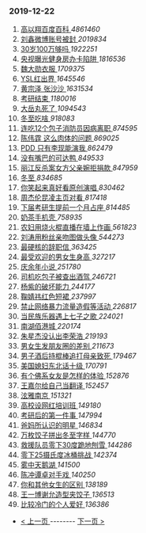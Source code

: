 ### 2019-12-22 
1. [ 高以翔百度百科 ](https://s.weibo.com/weibo?q=%E9%AB%98%E4%BB%A5%E7%BF%94%E7%99%BE%E5%BA%A6%E7%99%BE%E7%A7%91&Refer=top) *4861460*
1. [ 刘鑫微博账号被封 ](https://s.weibo.com/weibo?q=%23%E5%88%98%E9%91%AB%E5%BE%AE%E5%8D%9A%E8%B4%A6%E5%8F%B7%E8%A2%AB%E5%B0%81%23&Refer=top) *2019834*
1. [ 30岁100万够吗 ](https://s.weibo.com/weibo?q=%2330%E5%B2%81100%E4%B8%87%E5%A4%9F%E5%90%97%23&topic_ad=1&Refer=top) *1922251*
1. [ 央视曝光健身房办卡陷阱 ](https://s.weibo.com/weibo?q=%23%E5%A4%AE%E8%A7%86%E6%9B%9D%E5%85%89%E5%81%A5%E8%BA%AB%E6%88%BF%E5%8A%9E%E5%8D%A1%E9%99%B7%E9%98%B1%23&Refer=top) *1816536*
1. [ 魏大勋衣服 ](https://s.weibo.com/weibo?q=%23%E9%AD%8F%E5%A4%A7%E5%8B%8B%E8%A1%A3%E6%9C%8D%23&Refer=top) *1709375*
1. [ YSL红出界 ](https://s.weibo.com/weibo?q=%23YSL%E7%BA%A2%E5%87%BA%E7%95%8C%23&topic_ad=1&Refer=top) *1645546*
1. [ 黄宗泽 张沙沙 ](https://s.weibo.com/weibo?q=%E9%BB%84%E5%AE%97%E6%B3%BD%20%E5%BC%A0%E6%B2%99%E6%B2%99&Refer=top) *1631534*
1. [ 考研结束 ](https://s.weibo.com/weibo?q=%23%E8%80%83%E7%A0%94%E7%BB%93%E6%9D%9F%23&Refer=top) *1180016*
1. [ 大岳丸死了 ](https://s.weibo.com/weibo?q=%23%E5%A4%A7%E5%B2%B3%E4%B8%B8%E6%AD%BB%E4%BA%86%23&Refer=top) *1094543*
1. [ 冬至吃啥 ](https://s.weibo.com/weibo?q=%23%E5%86%AC%E8%87%B3%E5%90%83%E5%95%A5%23&Refer=top) *918083*
1. [ 连吃12个包子消防员因病离职 ](https://s.weibo.com/weibo?q=%23%E8%BF%9E%E5%90%8312%E4%B8%AA%E5%8C%85%E5%AD%90%E6%B6%88%E9%98%B2%E5%91%98%E5%9B%A0%E7%97%85%E7%A6%BB%E8%81%8C%23&Refer=top) *874595*
1. [ 陈伟霆 这么肉体的问题 ](https://s.weibo.com/weibo?q=%E9%99%88%E4%BC%9F%E9%9C%86%20%E8%BF%99%E4%B9%88%E8%82%89%E4%BD%93%E7%9A%84%E9%97%AE%E9%A2%98&Refer=top) *869025*
1. [ PDD 只有李现能演我 ](https://s.weibo.com/weibo?q=PDD%20%E5%8F%AA%E6%9C%89%E6%9D%8E%E7%8E%B0%E8%83%BD%E6%BC%94%E6%88%91&Refer=top) *862479*
1. [ 没有嘴巴的可达鸭 ](https://s.weibo.com/weibo?q=%23%E6%B2%A1%E6%9C%89%E5%98%B4%E5%B7%B4%E7%9A%84%E5%8F%AF%E8%BE%BE%E9%B8%AD%23&Refer=top) *849533*
1. [ 丽江反杀案女方父亲婉拒捐款 ](https://s.weibo.com/weibo?q=%23%E4%B8%BD%E6%B1%9F%E5%8F%8D%E6%9D%80%E6%A1%88%E5%A5%B3%E6%96%B9%E7%88%B6%E4%BA%B2%E5%A9%89%E6%8B%92%E6%8D%90%E6%AC%BE%23&Refer=top) *847959*
1. [ 冬至 ](https://s.weibo.com/weibo?q=%23%E5%86%AC%E8%87%B3%23&Refer=top) *834685*
1. [ 你笑起来真好看原创演唱 ](https://s.weibo.com/weibo?q=%23%E4%BD%A0%E7%AC%91%E8%B5%B7%E6%9D%A5%E7%9C%9F%E5%A5%BD%E7%9C%8B%E5%8E%9F%E5%88%9B%E6%BC%94%E5%94%B1%23&Refer=top) *830462*
1. [ 周杰伦昆凌主页对看 ](https://s.weibo.com/weibo?q=%23%E5%91%A8%E6%9D%B0%E4%BC%A6%E6%98%86%E5%87%8C%E4%B8%BB%E9%A1%B5%E5%AF%B9%E7%9C%8B%23&Refer=top) *817418*
1. [ 下届考研生提前一个月占座 ](https://s.weibo.com/weibo?q=%23%E4%B8%8B%E5%B1%8A%E8%80%83%E7%A0%94%E7%94%9F%E6%8F%90%E5%89%8D%E4%B8%80%E4%B8%AA%E6%9C%88%E5%8D%A0%E5%BA%A7%23&Refer=top) *814485*
1. [ 奶茶手机壳 ](https://s.weibo.com/weibo?q=%23%E5%A5%B6%E8%8C%B6%E6%89%8B%E6%9C%BA%E5%A3%B3%23&Refer=top) *758935*
1. [ 农妇用烧火棍直播在墙上作画 ](https://s.weibo.com/weibo?q=%23%E5%86%9C%E5%A6%87%E7%94%A8%E7%83%A7%E7%81%AB%E6%A3%8D%E7%9B%B4%E6%92%AD%E5%9C%A8%E5%A2%99%E4%B8%8A%E4%BD%9C%E7%94%BB%23&Refer=top) *561823*
1. [ 刘涛用粉丝亲吻图做头像 ](https://s.weibo.com/weibo?q=%23%E5%88%98%E6%B6%9B%E7%94%A8%E7%B2%89%E4%B8%9D%E4%BA%B2%E5%90%BB%E5%9B%BE%E5%81%9A%E5%A4%B4%E5%83%8F%23&Refer=top) *544273*
1. [ 最硬核的辞职信 ](https://s.weibo.com/weibo?q=%23%E6%9C%80%E7%A1%AC%E6%A0%B8%E7%9A%84%E8%BE%9E%E8%81%8C%E4%BF%A1%23&Refer=top) *363425*
1. [ 最受欢迎的男女生身高 ](https://s.weibo.com/weibo?q=%23%E6%9C%80%E5%8F%97%E6%AC%A2%E8%BF%8E%E7%9A%84%E7%94%B7%E5%A5%B3%E7%94%9F%E8%BA%AB%E9%AB%98%23&Refer=top) *327217*
1. [ 庆余年小说 ](https://s.weibo.com/weibo?q=%23%E5%BA%86%E4%BD%99%E5%B9%B4%E5%B0%8F%E8%AF%B4%23&Refer=top) *251780*
1. [ 司机吃包子被查出酒驾 ](https://s.weibo.com/weibo?q=%23%E5%8F%B8%E6%9C%BA%E5%90%83%E5%8C%85%E5%AD%90%E8%A2%AB%E6%9F%A5%E5%87%BA%E9%85%92%E9%A9%BE%23&Refer=top) *246721*
1. [ 杨紫的破坏能力 ](https://s.weibo.com/weibo?q=%23%E6%9D%A8%E7%B4%AB%E7%9A%84%E7%A0%B4%E5%9D%8F%E8%83%BD%E5%8A%9B%23&Refer=top) *244177*
1. [ 鞠婧祎红色短裙 ](https://s.weibo.com/weibo?q=%23%E9%9E%A0%E5%A9%A7%E7%A5%8E%E7%BA%A2%E8%89%B2%E7%9F%AD%E8%A3%99%23&Refer=top) *237997*
1. [ 禁止网络暴力流量造假等活动 ](https://s.weibo.com/weibo?q=%23%E7%A6%81%E6%AD%A2%E7%BD%91%E7%BB%9C%E6%9A%B4%E5%8A%9B%E6%B5%81%E9%87%8F%E9%80%A0%E5%81%87%E7%AD%89%E6%B4%BB%E5%8A%A8%23&Refer=top) *226817*
1. [ 当民族乐器遇上七子之歌 ](https://s.weibo.com/weibo?q=%23%E5%BD%93%E6%B0%91%E6%97%8F%E4%B9%90%E5%99%A8%E9%81%87%E4%B8%8A%E4%B8%83%E5%AD%90%E4%B9%8B%E6%AD%8C%23&Refer=top) *224021*
1. [ 南湖佰港城 ](https://s.weibo.com/weibo?q=%23%E5%8D%97%E6%B9%96%E4%BD%B0%E6%B8%AF%E5%9F%8E%23&Refer=top) *220174*
1. [ 朱星杰没认出李荣浩 ](https://s.weibo.com/weibo?q=%23%E6%9C%B1%E6%98%9F%E6%9D%B0%E6%B2%A1%E8%AE%A4%E5%87%BA%E6%9D%8E%E8%8D%A3%E6%B5%A9%23&Refer=top) *219193*
1. [ 男女生发朋友圈的差别 ](https://s.weibo.com/weibo?q=%23%E7%94%B7%E5%A5%B3%E7%94%9F%E5%8F%91%E6%9C%8B%E5%8F%8B%E5%9C%88%E7%9A%84%E5%B7%AE%E5%88%AB%23&Refer=top) *211673*
1. [ 男子酒后持棍棒追打母亲致死 ](https://s.weibo.com/weibo?q=%23%E7%94%B7%E5%AD%90%E9%85%92%E5%90%8E%E6%8C%81%E6%A3%8D%E6%A3%92%E8%BF%BD%E6%89%93%E6%AF%8D%E4%BA%B2%E8%87%B4%E6%AD%BB%23&Refer=top) *179467*
1. [ 美国媳妇东北话十级 ](https://s.weibo.com/weibo?q=%23%E7%BE%8E%E5%9B%BD%E5%AA%B3%E5%A6%87%E4%B8%9C%E5%8C%97%E8%AF%9D%E5%8D%81%E7%BA%A7%23&Refer=top) *170791*
1. [ 有个佛系女友是怎样的体验 ](https://s.weibo.com/weibo?q=%23%E6%9C%89%E4%B8%AA%E4%BD%9B%E7%B3%BB%E5%A5%B3%E5%8F%8B%E6%98%AF%E6%80%8E%E6%A0%B7%E7%9A%84%E4%BD%93%E9%AA%8C%23&Refer=top) *152876*
1. [ 王嘉尔给自己当翻译 ](https://s.weibo.com/weibo?q=%23%E7%8E%8B%E5%98%89%E5%B0%94%E7%BB%99%E8%87%AA%E5%B7%B1%E5%BD%93%E7%BF%BB%E8%AF%91%23&Refer=top) *152457*
1. [ 泫雅南京 ](https://s.weibo.com/weibo?q=%23%E6%B3%AB%E9%9B%85%E5%8D%97%E4%BA%AC%23&Refer=top) *151321*
1. [ 高校设网红培训班 ](https://s.weibo.com/weibo?q=%E9%AB%98%E6%A0%A1%E8%AE%BE%E7%BD%91%E7%BA%A2%E5%9F%B9%E8%AE%AD%E7%8F%AD&Refer=top) *149180*
1. [ 考研后的第一件事 ](https://s.weibo.com/weibo?q=%23%E8%80%83%E7%A0%94%E5%90%8E%E7%9A%84%E7%AC%AC%E4%B8%80%E4%BB%B6%E4%BA%8B%23&Refer=top) *147994*
1. [ 爸妈所认识的明星 ](https://s.weibo.com/weibo?q=%23%E7%88%B8%E5%A6%88%E6%89%80%E8%AE%A4%E8%AF%86%E7%9A%84%E6%98%8E%E6%98%9F%23&Refer=top) *146834*
1. [ 万枚饺子拼出冬至字样 ](https://s.weibo.com/weibo?q=%23%E4%B8%87%E6%9E%9A%E9%A5%BA%E5%AD%90%E6%8B%BC%E5%87%BA%E5%86%AC%E8%87%B3%E5%AD%97%E6%A0%B7%23&Refer=top) *144770*
1. [ 救援队员零下30度跪地刨雪 ](https://s.weibo.com/weibo?q=%23%E6%95%91%E6%8F%B4%E9%98%9F%E5%91%98%E9%9B%B6%E4%B8%8B30%E5%BA%A6%E8%B7%AA%E5%9C%B0%E5%88%A8%E9%9B%AA%23&Refer=top) *144286*
1. [ 零下25摄氏度冰桶挑战 ](https://s.weibo.com/weibo?q=%E9%9B%B6%E4%B8%8B25%E6%91%84%E6%B0%8F%E5%BA%A6%E5%86%B0%E6%A1%B6%E6%8C%91%E6%88%98&Refer=top) *142374*
1. [ 雾中天鹅湖 ](https://s.weibo.com/weibo?q=%E9%9B%BE%E4%B8%AD%E5%A4%A9%E9%B9%85%E6%B9%96&Refer=top) *141500*
1. [ 陈冲谭卓对手戏 ](https://s.weibo.com/weibo?q=%E9%99%88%E5%86%B2%E8%B0%AD%E5%8D%93%E5%AF%B9%E6%89%8B%E6%88%8F&Refer=top) *140250*
1. [ 你和其他女生的区别 ](https://s.weibo.com/weibo?q=%23%E4%BD%A0%E5%92%8C%E5%85%B6%E4%BB%96%E5%A5%B3%E7%94%9F%E7%9A%84%E5%8C%BA%E5%88%AB%23&Refer=top) *138189*
1. [ 王一博谢允造型夹饺子 ](https://s.weibo.com/weibo?q=%23%E7%8E%8B%E4%B8%80%E5%8D%9A%E8%B0%A2%E5%85%81%E9%80%A0%E5%9E%8B%E5%A4%B9%E9%A5%BA%E5%AD%90%23&Refer=top) *136513*
1. [ 比较冷门的个人爱好 ](https://s.weibo.com/weibo?q=%23%E6%AF%94%E8%BE%83%E5%86%B7%E9%97%A8%E7%9A%84%E4%B8%AA%E4%BA%BA%E7%88%B1%E5%A5%BD%23&Refer=top) *136386* 

- [ < 上一页 ](https://github.com/able8/weibo-hot-record/blob/master/2019-12-21.md) -------- [ 下一页 > ](https://github.com/able8/weibo-hot-record/blob/master/2019-12-23.md)